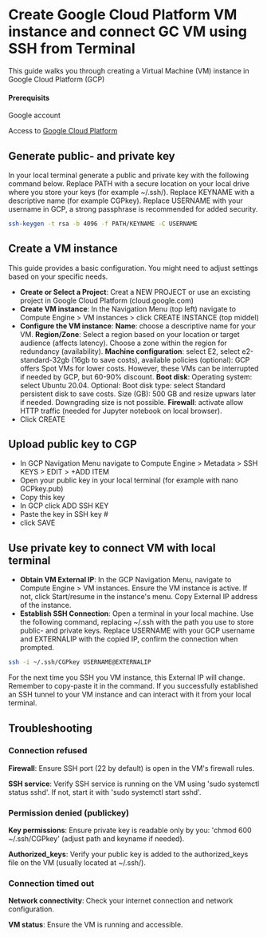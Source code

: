 # Create Google Cloud Platform VM instance and connect GC VM using SSH from Terminal

This guide walks you through creating a Virtual Machine (VM) instance in Google Cloud Platform (GCP)

#### Prerequisits

Google account

Access to [Google Cloud Platform](https://console.cloud.google.com)

## Generate public- and private key

In your local terminal generate a public and private key with the following command below. Replace PATH with a secure location on your local drive where you store your keys (for example ~/.ssh/). Replace KEYNAME with a descriptive name (for example CGPkey). Replace USERNAME with your username in GCP, a strong passphrase is recommended for added security.
```sh
ssh-keygen -t rsa -b 4096 -f PATH/KEYNAME -C USERNAME
```

## Create a VM instance
This guide provides a basic configuration. You might need to adjust settings based on your specific needs.

- **Create or Select a Project**: Creat a NEW PROJECT or use an excisting project in Google Cloud Platform (cloud.google.com)
- **Create VM instance**: In the Navigation Menu (top left) navigate to Compute Engine > VM instances > click CREATE INSTANCE (top middel)
- **Configure the VM instance**: 
**Name**: choose a descriptive name for your VM. **Region/Zone**: Select a region based on your location or target audience (affects latency). Choose a zone within the region for redundancy (availability). **Machine configuration**: select E2, select e2-standard-32gb (16gb to save costs), available policies (optional): GCP offers Spot VMs for lower costs. However, these VMs can be interrupted if needed by GCP, but 60-90% discount. **Boot disk**: Operating system: select Ubuntu 20.04. Optional: Boot disk type: select Standard persistent disk to save costs. Size (GB): 500 GB and resize upwars later if needed. Downgrading size is not possible. **Firewall**: activate allow HTTP traffic (needed for Jupyter notebook on local browser).
- Click CREATE

## Upload public key to CGP

- In GCP Navigation Menu navigate to Compute Engine > Metadata > SSH KEYS > EDIT > +ADD ITEM
- Open your public key in your local terminal (for example with nano GCPkey.pub)
- Copy this key
- In GCP click ADD SSH KEY
- Paste the key in SSH key #
- click SAVE

## Use private key to connect VM with local terminal

- **Obtain VM External IP**: In the GCP Navigation Menu, navigate to Compute Engine > VM instances. Ensure the VM instance is active. If not, click Start/resume in the instance's menu. Copy External IP address of the instance.
- **Establish SSH Connection**: Open a terminal in your local machine. Use the following command, replacing ~/.ssh with the path you use to store public- and private keys. Replace USERNAME with your GCP username and EXTERNALIP with the copied IP, confirm  the connection when prompted.
```sh
ssh -i ~/.ssh/CGPkey USERNAME@EXTERNALIP
```
	
For the next time you SSH you VM instance, this External IP will change. Remember to copy-paste it in the command.
If you successfully established an SSH tunnel to your VM instance and can interact with it from your local terminal.

## Troubleshooting 

### Connection refused
**Firewall**: Ensure SSH port (22 by default) is open in the VM's firewall rules.

**SSH service**: Verify SSH service is running on the VM using 'sudo systemctl status sshd'. If not, start it with 'sudo systemctl start sshd'.

### Permission denied (publickey)
**Key permissions**: Ensure private key is readable only by you: 'chmod 600 ~/.ssh/CGPkey' (adjust path and keyname if needed).

**Authorized_keys**: Verify your public key is added to the authorized_keys file on the VM (usually located at ~/.ssh/).

### Connection timed out
**Network connectivity**: Check your internet connection and network configuration.

**VM status**: Ensure the VM is running and accessible.
